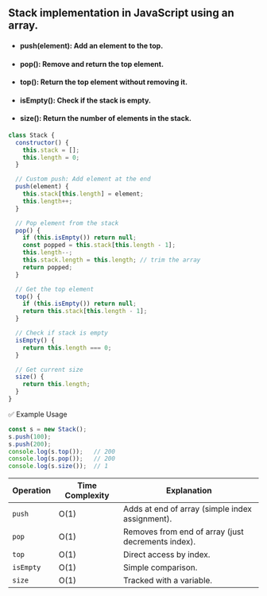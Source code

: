 ## Stack implementation in JavaScript using an array.

* #### push(element): Add an element to the top.

* #### pop(): Remove and return the top element.

* #### top(): Return the top element without removing it.

* #### isEmpty(): Check if the stack is empty.

* #### size(): Return the number of elements in the stack.

```js 
class Stack {
  constructor() {
    this.stack = [];
    this.length = 0;
  }

  // Custom push: Add element at the end
  push(element) {
    this.stack[this.length] = element;
    this.length++;
  }

  // Pop element from the stack
  pop() {
    if (this.isEmpty()) return null;
    const popped = this.stack[this.length - 1];
    this.length--;
    this.stack.length = this.length; // trim the array
    return popped;
  }

  // Get the top element
  top() {
    if (this.isEmpty()) return null;
    return this.stack[this.length - 1];
  }

  // Check if stack is empty
  isEmpty() {
    return this.length === 0;
  }

  // Get current size
  size() {
    return this.length;
  }
}
```
✅ Example Usage

```js
const s = new Stack();
s.push(100);
s.push(200);
console.log(s.top());   // 200
console.log(s.pop());   // 200
console.log(s.size());  // 1
```


| Operation | Time Complexity | Explanation                                        |
| --------- | --------------- | -------------------------------------------------- |
| `push`    | O(1)            | Adds at end of array (simple index assignment).    |
| `pop`     | O(1)            | Removes from end of array (just decrements index). |
| `top`     | O(1)            | Direct access by index.                            |
| `isEmpty` | O(1)            | Simple comparison.                                 |
| `size`    | O(1)            | Tracked with a variable.                           |
